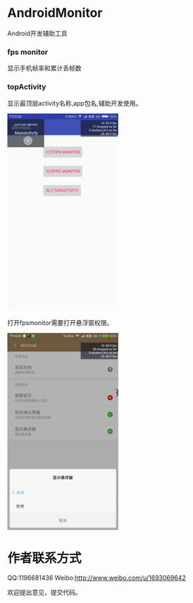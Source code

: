 # AndroidMonitor
Android开发辅助工具


### fps monitor
显示手机帧率和累计丢帧数


### topActivity
显示最顶层activity名称,app包名,辅助开发使用。

<img src="screenshots/pic0.jpg" width="50%" height="40%" alt="Screenshot_1">


打开fpsmonitor需要打开悬浮窗权限。

<img src="screenshots/pic2.jpg" width="50%" height="40%" alt="Screenshot_1">


# 作者联系方式
  QQ:1196681436
  Weibo:http://www.weibo.com/u/1693069642

欢迎提出意见，提交代码。